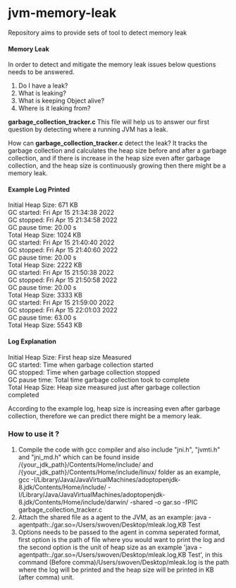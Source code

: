 # jvm-memory-leak
Repository aims to provide sets of tool to detect memory leak

#### Memory Leak
In order to detect and mitigate the memory leak issues below questions needs to be answered. 

1. Do I have a leak?  
2. What is leaking? 
3. What is keeping Object alive?
4. Where is it leaking from?

**garbage_collection_tracker.c** This file will help us to answer our first question by detecting where a running JVM has a leak. 

How can **garbage_collection_tracker.c** detect the leak? It tracks the garbage collection and calculates the heap size before and after a garbage collection, and if there is increase in the heap size even after garbage collection, and the heap size is continuously growing then there might be a memory leak. 

#### Example Log Printed 
Initial Heap Size: 671 KB <br>
GC started: Fri Apr 15 21:34:38 2022<br>
GC stopped: Fri Apr 15 21:34:58 2022<br>
GC pause time: 20.00 s<br>
Total Heap Size: 1024 KB</br>
GC started: Fri Apr 15 21:40:40 2022<br>
GC stopped: Fri Apr 15 21:40:60 2022<br>
GC pause time: 20.00 s<br>
Total Heap Size: 2222 KB</br>
GC started: Fri Apr 15 21:50:38 2022<br>
GC stopped: Fri Apr 15 21:50:58 2022<br>
GC pause time: 20.00 s<br>
Total Heap Size: 3333 KB<br>
GC started: Fri Apr 15 21:59:00 2022<br>
GC stopped: Fri Apr 15 22:01:03 2022<br>
GC pause time: 63.00 s<br>
Total Heap Size: 5543 KB<br>

#### Log Explanation
Initial Heap Size: First heap size Measured <br>
GC started: Time when garbage collection started <br>
GC stopped: Time when garbage collection stopped <br>
GC pause time: Total time garbage collection took to complete <br>
Total Heap Size: Heap size measured just after garbage collection completed <br>

According to the example log, heap size is increasing even after garbage collection, therefore we can predict there might be a memory leak. <br>

### How to use it ?
1. Compile the code with gcc compiler and also include "jni.h", "jvmti.h" and "jni_md.h" which can be found inside /{your_jdk_path}/Contents/Home/include/ and /{your_jdk_path}/Contents/Home/include/linux/ folder as an example, gcc -I/Library/Java/JavaVirtualMachines/adoptopenjdk-8.jdk/Contents/Home/include/ -I/Library/Java/JavaVirtualMachines/adoptopenjdk-8.jdk/Contents/Home/include/darwin/ -shared -o gar.so -fPIC garbage_collection_tracker.c
2. Attach the shared file as a agent to the JVM, as an example: java -agentpath:./gar.so=/Users/swoven/Desktop/mleak.log,KB Test 
3. Options needs to be passed to the agent in comma seperated format, first option is the path of file where you would want to print the log and the second option is the unit of heap size as an example 'java -agentpath:./gar.so=/Users/swoven/Desktop/mleak.log,KB Test', in this command (Before comma)/Users/swoven/Desktop/mleak.log is the path where the log will be printed and the heap size will be printed in KB (after comma) unit. 







